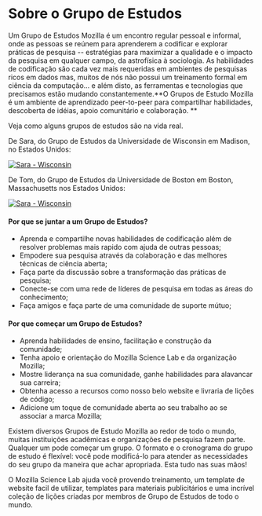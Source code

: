 # Sobre o Grupo de Estudos

Um Grupo de Estudos Mozilla é um encontro regular pessoal e informal, onde as pessoas se reúnem para aprenderem a codificar e explorar práticas de pesquisa -- estratégias para maximizar a qualidade e o impacto da pesquisa em qualquer campo, da astrofísica à sociologia. As habilidades de codificação são cada vez mais requeridas em ambientes de pesquisas ricos em dados mas, muitos de nós não possui um treinamento formal em ciência da computação... e além disto, as ferramentas e tecnologias que precisamos estão mudando constantemente.**O Grupos de Estudo Mozilla é um ambiente de aprendizado peer-to-peer para compartilhar habilidades, descoberta de idéias, apoio comunitário e colaboração. **

Veja como alguns grupos de estudos são na vida real. 

De Sara, do Grupo de Estudos da Universidade de Wisconsin em Madison, no Estados Unidos: 

[![Sara - Wisconsin](http://img.youtube.com/vi/PgIHe5qo5Xg"/0.jpg)](http://www.youtube.com/watch?v=PgIHe5qo5Xg")

De Tom, do Grupo de Estudos da Universidade de Boston em Boston, Massachusetts nos Estados Unidos: 

[![Sara - Wisconsin](http://img.youtube.com/vi/NwCdIIlhlIE"/0.jpg)](http://www.youtube.com/watch?v=NwCdIIlhlIE")

#### Por que se juntar a um Grupo de Estudos? 

* Aprenda e compartilhe novas habilidades de codificação além de resolver problemas mais rapido com ajuda de outras pessoas; 
* Empodere sua pesquisa através da colaboração e das melhores técnicas de ciência aberta;
* Faça parte da discussão sobre a transformação das práticas de pesquisa; 
* Conecte-se com uma rede de líderes de pesquisa em todas as áreas do conhecimento; 
* Faça amigos e faça parte de uma comunidade de suporte mútuo; 

#### Por que começar um Grupo de Estudos? 

* Aprenda habilidades de ensino, facilitação e construção da comunidade; 
* Tenha apoio e orientação do Mozilla Science Lab e da organização Mozilla; 
* Mostre liderança na sua comunidade, ganhe habilidades para alavancar sua carreira; 
* Obtenha acesso a recursos como nosso belo website e livraria de lições de código; 
* Adicione um toque de comunidade aberta ao seu trabalho ao se associar a marca Mozilla; 

Existem diversos Grupos de Estudo Mozilla ao redor de todo o mundo, muitas instituições acadêmicas e organizações de pesquisa fazem parte. Qualquer um pode começar um grupo. O formato e o cronograma do grupo de estudo é flexível: você pode modificá-lo para atender as necessidades do seu grupo da maneira que achar apropriada. Esta tudo nas suas mãos! 

O Mozilla Science Lab ajuda você provendo treinamento, um template de website facil de utilizar, templates para materiais publicitários e uma incrível coleção de lições criadas por membros de Grupo de Estudos de todo o mundo. 

